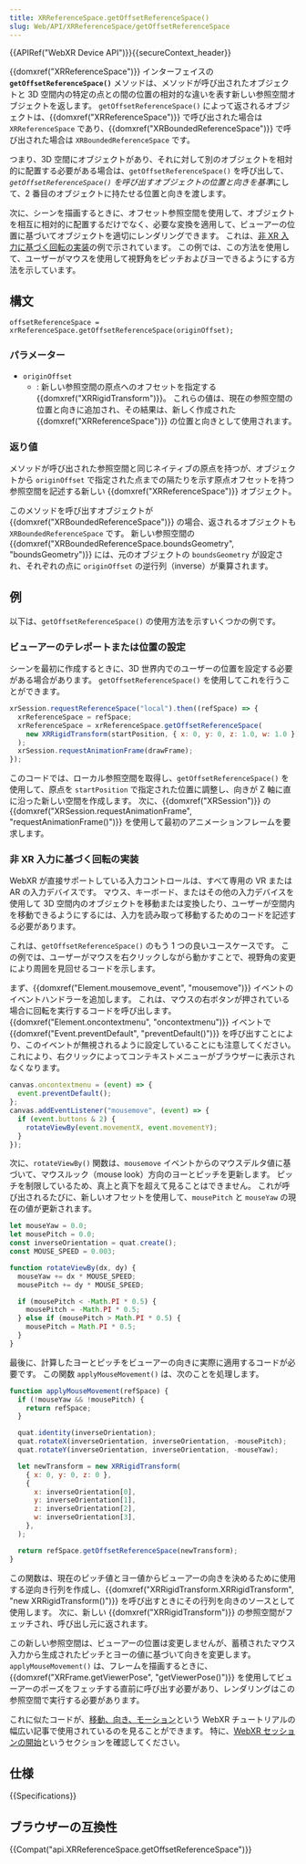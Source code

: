 ```yaml
---
title: XRReferenceSpace.getOffsetReferenceSpace()
slug: Web/API/XRReferenceSpace/getOffsetReferenceSpace
---
```


{{APIRef("WebXR Device API")}}{{secureContext_header}}

{{domxref("XRReferenceSpace")}} インターフェイスの **`getOffsetReferenceSpace()`** メソッドは、メソッドが呼び出されたオブジェクトと 3D 空間内の特定の点との間の位置の相対的な違いを表す新しい参照空間オブジェクトを返します。 `getOffsetReferenceSpace()` によって返されるオブジェクトは、{{domxref("XRReferenceSpace")}} で呼び出された場合は `XRReferenceSpace` であり、{{domxref("XRBoundedReferenceSpace")}} で呼び出された場合は `XRBoundedReferenceSpace` です。

つまり、3D 空間にオブジェクトがあり、それに対して別のオブジェクトを相対的に配置する必要がある場合は、`getOffsetReferenceSpace()` を呼び出して、*`getOffsetReferenceSpace()` を呼び出すオブジェクトの位置と向きを基準*にして、2 番目のオブジェクトに持たせる位置と向きを渡します。

次に、シーンを描画するときに、オフセット参照空間を使用して、オブジェクトを相互に相対的に配置するだけでなく、必要な変換を適用して、ビューアーの位置に基づいてオブジェクトを適切にレンダリングできます。 これは、[非 XR 入力に基づく回転の実装](#implementing_rotation_based_on_non-xr_inputs)の例で示されています。 この例では、この方法を使用して、ユーザーがマウスを使用して視野角をピッチおよびヨーできるようにする方法を示しています。

## 構文

```
offsetReferenceSpace = xrReferenceSpace.getOffsetReferenceSpace(originOffset);
```

### パラメーター

- `originOffset`
  - : 新しい参照空間の原点へのオフセットを指定する {{domxref("XRRigidTransform")}}。 これらの値は、現在の参照空間の位置と向きに追加され、その結果は、新しく作成された {{domxref("XRReferenceSpace")}} の位置と向きとして使用されます。

### 返り値

メソッドが呼び出された参照空間と同じネイティブの原点を持つが、オブジェクトから `originOffset` で指定された点までの隔たりを示す原点オフセットを持つ参照空間を記述する新しい {{domxref("XRReferenceSpace")}} オブジェクト。

このメソッドを呼び出すオブジェクトが {{domxref("XRBoundedReferenceSpace")}} の場合、返されるオブジェクトも `XRBoundedReferenceSpace` です。 新しい参照空間の {{domxref("XRBoundedReferenceSpace.boundsGeometry", "boundsGeometry")}} には、元のオブジェクトの `boundsGeometry` が設定され、それぞれの点に `originOffset` の逆行列（inverse）が乗算されます。

## 例

以下は、`getOffsetReferenceSpace()` の使用方法を示すいくつかの例です。

### ビューアーのテレポートまたは位置の設定

シーンを最初に作成するときに、3D 世界内でのユーザーの位置を設定する必要がある場合があります。 `getOffsetReferenceSpace()` を使用してこれを行うことができます。

```js
xrSession.requestReferenceSpace("local").then((refSpace) => {
  xrReferenceSpace = refSpace;
  xrReferenceSpace = xrReferenceSpace.getOffsetReferenceSpace(
    new XRRigidTransform(startPosition, { x: 0, y: 0, z: 1.0, w: 1.0 }),
  );
  xrSession.requestAnimationFrame(drawFrame);
});
```

このコードでは、ローカル参照空間を取得し、`getOffsetReferenceSpace()` を使用して、原点を `startPosition` で指定された位置に調整し、向きが Z 軸に直に沿った新しい空間を作成します。 次に、{{domxref("XRSession")}} の {{domxref("XRSession.requestAnimationFrame", "requestAnimationFrame()")}} を使用して最初のアニメーションフレームを要求します。

### 非 XR 入力に基づく回転の実装

WebXR が直接サポートしている入力コントロールは、すべて専用の VR または AR の入力デバイスです。 マウス、キーボード、またはその他の入力デバイスを使用して 3D 空間内のオブジェクトを移動または変換したり、ユーザーが空間内を移動できるようにするには、入力を読み取って移動するためのコードを記述する必要があります。

これは、`getOffsetReferenceSpace()` のもう 1 つの良いユースケースです。 この例では、ユーザーがマウスを右クリックしながら動かすことで、視野角の変更により周囲を見回せるコードを示します。

まず、{{domxref("Element.mousemove_event", "mousemove")}} イベントのイベントハンドラーを追加します。 これは、マウスの右ボタンが押されている場合に回転を実行するコードを呼び出します。 {{domxref("Element.oncontextmenu", "oncontextmenu")}} イベントで {{domxref("Event.preventDefault", "preventDefault()")}} を呼び出すことにより、このイベントが無視されるように設定していることにも注意してください。 これにより、右クリックによってコンテキストメニューがブラウザーに表示されなくなります。

```js
canvas.oncontextmenu = (event) => {
  event.preventDefault();
};
canvas.addEventListener("mousemove", (event) => {
  if (event.buttons & 2) {
    rotateViewBy(event.movementX, event.movementY);
  }
});
```

次に、`rotateViewBy()` 関数は、`mousemove` イベントからのマウスデルタ値に基づいて、マウスルック（mouse look）方向のヨーとピッチを更新します。 ピッチを制限しているため、真上と真下を超えて見ることはできません。 これが呼び出されるたびに、新しいオフセットを使用して、`mousePitch` と `mouseYaw` の現在の値が更新されます。

```js
let mouseYaw = 0.0;
let mousePitch = 0.0;
const inverseOrientation = quat.create();
const MOUSE_SPEED = 0.003;

function rotateViewBy(dx, dy) {
  mouseYaw += dx * MOUSE_SPEED;
  mousePitch += dy * MOUSE_SPEED;

  if (mousePitch < -Math.PI * 0.5) {
    mousePitch = -Math.PI * 0.5;
  } else if (mousePitch > Math.PI * 0.5) {
    mousePitch = Math.PI * 0.5;
  }
}
```

最後に、計算したヨーとピッチをビューアーの向きに実際に適用するコードが必要です。 この関数 `applyMouseMovement()` は、次のことを処理します。

```js
function applyMouseMovement(refSpace) {
  if (!mouseYaw && !mousePitch) {
    return refSpace;
  }

  quat.identity(inverseOrientation);
  quat.rotateX(inverseOrientation, inverseOrientation, -mousePitch);
  quat.rotateY(inverseOrientation, inverseOrientation, -mouseYaw);

  let newTransform = new XRRigidTransform(
    { x: 0, y: 0, z: 0 },
    {
      x: inverseOrientation[0],
      y: inverseOrientation[1],
      z: inverseOrientation[2],
      w: inverseOrientation[3],
    },
  );

  return refSpace.getOffsetReferenceSpace(newTransform);
}
```

この関数は、現在のピッチ値とヨー値からビューアーの向きを決めるために使用する逆向き行列を作成し、{{domxref("XRRigidTransform.XRRigidTransform", "new XRRigidTransform()")}} を呼び出すときにその行列を向きのソースとして使用します。 次に、新しい {{domxref("XRRigidTransform")}} の参照空間がフェッチされ、呼び出し元に返されます。

この新しい参照空間は、ビューアーの位置は変更しませんが、蓄積されたマウス入力から生成されたピッチとヨーの値に基づいて向きを変更します。 `applyMouseMovement()` は、フレームを描画するときに、{{domxref("XRFrame.getViewerPose", "getViewerPose()")}} を使用してビューアーのポーズをフェッチする直前に呼び出す必要があり、レンダリングはこの参照空間で実行する必要があります。

これに似たコードが、[移動、向き、モーション](/ja/docs/Web/API/WebXR_Device_API/Movement_and_motion)という WebXR チュートリアルの幅広い記事で使用されているのを見ることができます。 特に、[WebXR セッションの開始](/ja/docs/Web/API/WebXR_Device_API/Movement_and_motion#Starting_up_the_WebXR_session)というセクションを確認してください。

## 仕様

{{Specifications}}

## ブラウザーの互換性

{{Compat("api.XRReferenceSpace.getOffsetReferenceSpace")}}
